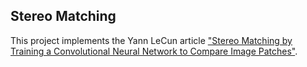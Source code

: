 ## Stereo Matching
This project implements the Yann LeCun article ["Stereo Matching by Training a Convolutional Neural
Network to Compare Image Patches"](https://arxiv.org/abs/1510.05970).

